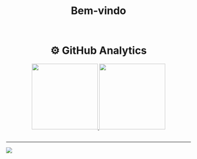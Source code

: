 
<div align="center">
    <h1>Bem-vindo</h1>
</div>
<br>
    <h1 align="center">⚙️ GitHub Analytics</h1>

<div align="center">
  <a href="https://github.com/B2B-tecnologia">
  <img height="180em" src="https://github-readme-stats.vercel.app/api?username=B2B-tecnologia&show_icons=true&theme=github_dark&include_all_commits=true&count_private=true"/>
  <img height="180em" src="https://github-readme-stats.vercel.app/api/top-langs/?username=B2B-tecnologia&layout=compact&langs_count=7&theme=github_dark"/>
</div>
<br>
  
<hr>
<div> 

  <a href = "mailto:princing@b2tecnologia.io"><img src="https://img.shields.io/badge/-Gmail-%23333?style=for-the-badge&logo=gmail&logoColor=white" target="_blank"></a>

</div>

